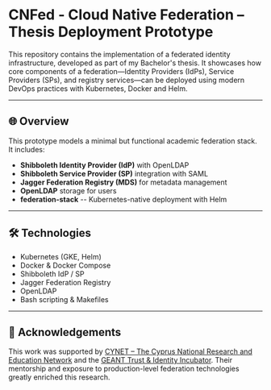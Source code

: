 
# CNFed - Cloud Native Federation – Thesis Deployment Prototype

This repository contains the implementation of a federated identity infrastructure, developed as part of my Bachelor's thesis. It showcases how core components of a federation—Identity Providers (IdPs), Service Providers (SPs), and registry services—can be deployed using modern DevOps practices with Kubernetes, Docker and Helm.

---

## 🌐 Overview

This prototype models a minimal but functional academic federation stack. It includes:

- **Shibboleth Identity Provider (IdP)** with OpenLDAP
- **Shibboleth Service Provider (SP)** integration with SAML
- **Jagger Federation Registry (MDS)** for metadata management
- **OpenLDAP** storage for users
- **federation-stack** -- Kubernetes-native deployment with Helm


---

## 🛠️ Technologies

- Kubernetes (GKE, Helm)
- Docker & Docker Compose
- Shibboleth IdP / SP
- Jagger Federation Registry
- OpenLDAP
- Bash scripting & Makefiles

---


## 🤝 Acknowledgements

This work was supported by [CYNET – The Cyprus National Research and Education Network](https://www.cynet.ac.cy/) and the [GEANT Trust & Identity Incubator](https://geant.org). Their mentorship and exposure to production-level federation technologies greatly enriched this research.



